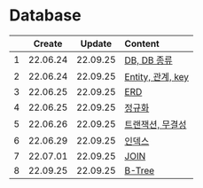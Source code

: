 # Database

|     |  Create  |  Update  | Content                                  |
| :-: | :------: | :------: | :--------------------------------------- |
|  1  | 22.06.24 | 22.09.25 | [DB, DB 종류](./database.md)             |
|  2  | 22.06.24 | 22.09.25 | [Entity, 관계, key](./relation%2Ckey.md) |
|  3  | 22.06.25 | 22.09.25 | [ERD](./erd.md)                          |
|  4  | 22.06.25 | 22.09.25 | [정규화](./normalization.md)             |
|  5  | 22.06.26 | 22.09.25 | [트랜잭션, 무결성](./transaction.md)     |
|  6  | 22.06.29 | 22.09.25 | [인덱스](./index.md)                     |
|  7  | 22.07.01 | 22.09.25 | [JOIN](./join.md)                        |
|  8  | 22.09.25 | 22.09.25 | [B-Tree](./b-tree.md)                    |
